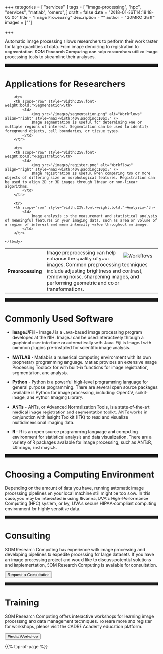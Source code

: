 +++
categories = [
  "services",
]
tags = [
  "image-processing",
  "hpc",
  "services",
  "matlab",
  "omero",
]
draft = false
date = "2018-01-26T14:18:18-05:00"
title = "Image Processing"
description = ""
author = "SOMRC Staff"
images = [""]

+++

<p class=lead>Automatic image processing allows researchers to perform their work faster for large quantities of data. From image denoising to registration to segmentation, SOM Research Computing can help researchers utilize image processing tools to streamline their analyses.</p>

<hr size=1 style="padding-bottom:10px;" />

# Applications for Researchers

<table class="table table-striped">
	<tbody>
		<tr>
		<th scope="row" style="width:25%;font-weight:bold;">Preprocessing</th>
			<td>
				<img src="/images/preprocessing.png" alt="Workflows" align="right" style="max-width:40%;padding:10px;" />
				Image preprocessing can help enhance the quality of your images. Common preprocessing techniques include adjusting brightness and contrast, removing noise, sharpening images, and performing geometric and color transformations.
			</td>
		</tr>
		
		<tr>
		<th scope="row" style="width:25%;font-weight:bold;">Segmentation</th>
			<td>
				<img src="/images/segmentation.png" alt="Workflows" align="right" style="max-width:40%;padding:10px;" />
				Image segmentation is useful for determining one or multiple regions of interest. Segmentation can be used to identify foreground objects, cell boundaries, or tissue types. 
			</td>
		</tr>
		
		<tr>
		<th scope="row" style="width:25%;font-weight:bold;">Registration</th>
			<td>
				<img src="/images/register.png" alt="Workflows" align="right" style="max-width:40%;padding:10px;" />
				Image registration is useful when comparing two or more objects of differing size or morphological features. Registration can be used to align 2D or 3D images through linear or non-linear algorithms.
			</td>
		</tr>
		
		<tr>
		<th scope="row" style="width:25%;font-weight:bold;">Analysis</th>
			<td>
				Image analysis is the measurement and statistical analysis of meaningful features in your imaging data, such as area or volume of a region of interest and mean intensity value throughout an image.
			</td>
		</tr>
		
	</tbody>
</table>

<hr size=1 style="padding-bottom:10px;" />

# Commonly Used Software

* **ImageJ/Fiji** - ImageJ is a Java-based image processing program developed at the NIH. ImageJ can be used interactively through a graphical user interface or automatically with Java. Fiji is ImageJ with common plugins pre-installed for scientific image analysis.

* **MATLAB** - Matlab is a numerical computing environment with its own proprietary programming language. Matlab provides an extensive Image Processing Toolbox for with built-in functions for image registration, segmentation, and analysis.

* **Python** - Python is a powerful high-level programming language for general purpose programming. There are several open source packages available in Python for image processing, including: OpenCV, scikit-image, and Python Imaging Library.

* **ANTs** - ANTs, or Advanced Normalization Tools, is a state-of-the-art medical image registration and segmentation toolkit. ANTs works in conjunction with Insight Toolkit (ITK) to read and visualize multidimensional imaging data.

* **R** - R is an open source programming language and computing environment for statistical analysis and data visualization. There are a variety of R packages available for image processing, such as ANTsR, EBImage, and magick.

<hr size=1 style="padding-bottom:10px;" />

# Choosing a Computing Environment

Depending on the amount of data you have, running automatic image processing pipelines on your local machine still might be too slow. In this case, you may be interested in using Rivanna, UVA's High-Performance Computing (HPC) system, or Ivy, UVA's secure HIPAA-compliant computing environment for highly sensitive data.

<hr size=1 style="padding-bottom:10px;" />

# Consulting

SOM Research Computing has experience with image processing and developing pipelines to expedite processing for large datasets. If you have an image processing project and would like to discuss potential solutions and implementation, SOM Research Computing is available for consultation. 

[<button class="btn btn-primary">Request a Consultation</button>](/service/consult/)

<hr size=1 style="padding-bottom:10px;" />

# Training

SOM Research Computing offers interactive workshops for learning image processing and data management techniques. To learn more and register for workshops, please visit the CADRE Academy education platform.

[<button class="btn btn-primary">Find a Workshop</button>](/education/workshops/)

{{% top-of-page %}}
